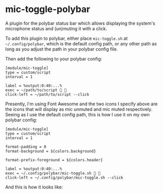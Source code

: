 # mic-toggle-polybar

A plugin for the polybar status bar which allows displaying the system's microphone status and (un)muting it with a click.

To add this plugin to polybar, either place `mic-toggle.sh` at `~/.config/polybar`, which is the default config path, or any other path as long as you adjust the path in your polybar config file.

Then add the following to your polybar config:

```
[module/mic-toggle]
type = custom/script
interval = 1

label = %output:0:40:...%
exec = ~/path/to/script  
click-left = ~/path/to/script --click
```

Presently, I'm using Font Awesome and the two icons I specify above are the icons that will display as mic unmuted and mic muted respectively. Seeing as I use the default config path, this is how I use it on my own polybar config:

```
[module/mic-toggle]
type = custom/script
interval = 1

format-padding = 0
format-background = ${colors.background}

format-prefix-foreground = ${colors.header}

label = %output:0:40:...%
exec = ~/.config/polybar/mic-toggle.sh  
click-left = ~/.config/polybar/mic-toggle.sh --click
```

And this is how it looks like:

